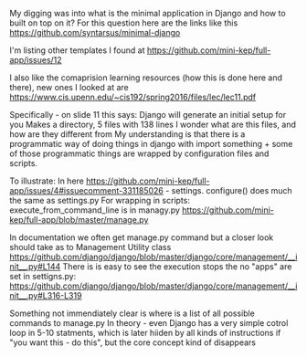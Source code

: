 My digging was into what is the minimal application in Django and how to built on top on it? For this question here are the links like this https://github.com/syntarsus/minimal-django

I'm listing other templates I found at 
https://github.com/mini-kep/full-app/issues/12

I also like the comaprision learning resources (how this is done here and there), new ones I looked at are 
https://www.cis.upenn.edu/~cis192/spring2016/files/lec/lec11.pdf

Specifically - on slide 11 this says: Django will generate an initial setup for you
Makes a directory, 5 files with 138 lines
I wonder what are this files, and how are they different from 
My understanding is that there is a programmatic way of doing things in django with import something + some of those programmatic things are wrapped by configuration files and scripts.

To illustrate:
In here https://github.com/mini-kep/full-app/issues/4#issuecomment-331185026 - settings. configure() does much the same as settings.py
For wrapping in scripts: execute_from_command_line is in managy.py https://github.com/mini-kep/full-app/blob/master/manage.py

In documentation we often get manage.py command
but a closer look should take as to 
Management Utility class https://github.com/django/django/blob/master/django/core/management/__init__.py#L144
There is is easy to see the execution stops the no "apps" are set in settigns.py:
https://github.com/django/django/blob/master/django/core/management/__init__.py#L316-L319

Something not immendiately clear is where is a list of all possible commands to manage.py
In theory - even Django has a very simple cotrol loop in 5-10 statments, which is later hiiden by all kinds of instructions if "you want this - do this", but the core concept kind of disappears
